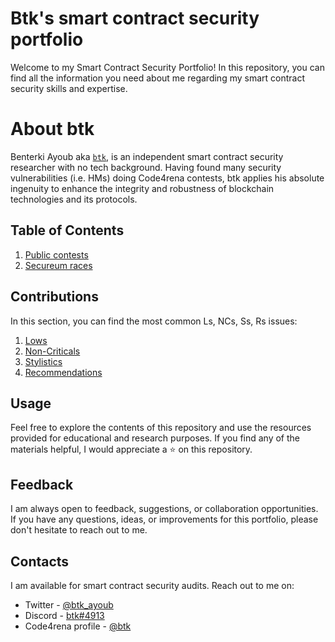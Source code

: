 # Btk's smart contract security portfolio

Welcome to my Smart Contract Security Portfolio! In this repository, you can find all the information you need about me regarding my smart contract security skills and expertise.

# About btk

Benterki Ayoub aka [`btk`](https://code4rena.com/@btk), is an independent smart contract security researcher with no tech background. Having found many security vulnerabilities (i.e. HMs) doing Code4rena contests, btk applies his absolute ingenuity to enhance the integrity and robustness of blockchain technologies and its protocols.

## Table of Contents

1. [Public contests](#smart-contract-security-portfolio)
2. [Secureum races](#table-of-contents)

## Contributions

In this section, you can find the most common Ls, NCs, Ss, Rs issues:

1. [Lows](#lows)
2. [Non-Criticals](#wsd)
3. [Stylistics](#efe)
4. [Recommendations](#oudc)

## Usage

Feel free to explore the contents of this repository and use the resources provided for educational and research purposes. If you find any of the materials helpful, I would appreciate a ⭐️ on this repository.

## Feedback

I am always open to feedback, suggestions, or collaboration opportunities. If you have any questions, ideas, or improvements for this portfolio, please don't hesitate to reach out to me.

## Contacts

I am available for smart contract security audits. Reach out to me on:

- Twitter - [@btk_ayoub](https://twitter.com/btk_ayoub)
- Discord - [btk#4913](https://discordapp.com/users/731221006101905519)
- Code4rena profile - [@btk](https://code4rena.com/@btk)
